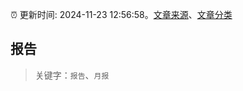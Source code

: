 :alarm_clock: 更新时间: 2024-11-23 12:56:58。[文章来源](/README.md)、[文章分类](/TAGS.md)

## 报告


> 关键字：`报告`、`月报`



